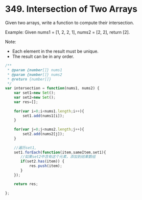 # 349. Intersection of Two Arrays
Given two arrays, write a function to compute their intersection.

Example:
Given nums1 = [1, 2, 2, 1], nums2 = [2, 2], return [2].

Note:
- Each element in the result must be unique.
- The result can be in any order.
``` js
/**
 * @param {number[]} nums1
 * @param {number[]} nums2
 * @return {number[]}
 */
var intersection = function(nums1, nums2) {
    var set1=new Set();
    var set2=new Set();
    var res=[];
    
    for(var i=0;i<nums1.length;i++){
        set1.add(nums1[i]);
    }
    
    for(var j=0;j<nums2.length;j++){
        set2.add(nums2[j]);
    }
    
    //遍历set1,
    set1.forEach(function(item,sameItem,set1){
       //如果set2中含有这个元素，添加到结果数组
       if(set2.has(item)) {
           res.push(item);
       }
    });  

    return res;
    
};
```